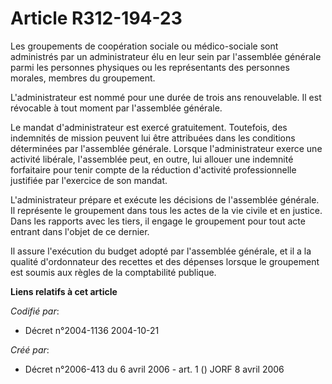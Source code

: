 # Article R312-194-23

Les groupements de coopération sociale ou médico-sociale sont administrés par un administrateur élu en leur sein par
l'assemblée générale parmi les personnes physiques ou les représentants des personnes morales, membres du groupement.

L'administrateur est nommé pour une durée de trois ans renouvelable. Il est révocable à tout moment par l'assemblée générale.

Le mandat d'administrateur est exercé gratuitement. Toutefois, des indemnités de mission peuvent lui être attribuées dans les
conditions déterminées par l'assemblée générale. Lorsque l'administrateur exerce une activité libérale, l'assemblée peut, en
outre, lui allouer une indemnité forfaitaire pour tenir compte de la réduction d'activité professionnelle justifiée par
l'exercice de son mandat.

L'administrateur prépare et exécute les décisions de l'assemblée générale. Il représente le groupement dans tous les actes de
la vie civile et en justice. Dans les rapports avec les tiers, il engage le groupement pour tout acte entrant dans l'objet de
ce dernier.

Il assure l'exécution du budget adopté par l'assemblée générale, et il a la qualité d'ordonnateur des recettes et des
dépenses lorsque le groupement est soumis aux règles de la comptabilité publique.

**Liens relatifs à cet article**

_Codifié par_:

  - Décret n°2004-1136 2004-10-21

_Créé par_:

  - Décret n°2006-413 du 6 avril 2006 - art. 1 () JORF 8 avril 2006

